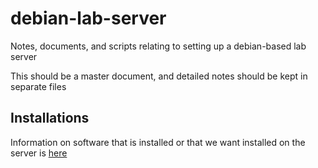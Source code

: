 debian-lab-server
=================

Notes, documents, and scripts relating to setting up a debian-based lab server

This should be a master document, and detailed notes should be kept in separate files

## Installations
Information on software that is installed or that we want installed on the server is [here](installs.md)
